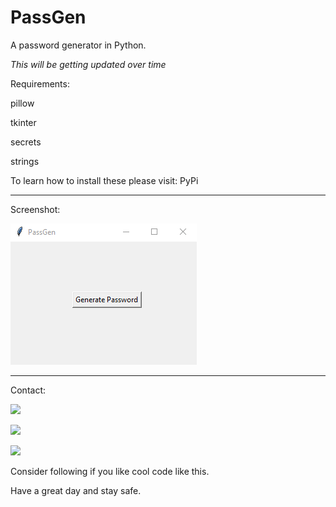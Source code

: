 # PassGen
A password generator in Python.

*This will be getting updated over time*

Requirements:

pillow

tkinter 

secrets

strings


To learn how to install these please visit: PyPi

----------

Screenshot:

<img src= "https://github.com/tech35/PassGen/blob/main/PassGen/passgen.png?raw=true">

----------

Contact:

<a href = "mailto:asgharbilawal6@gmail.com"><img src="https://img.shields.io/badge/Gmail-D14836?style=for-the-badge&logo=gmail&logoColor=white"></a>

<a href = "mailto:35tech@protonmail.com"><img src ="https://img.shields.io/badge/ProtonMail-8B89CC?style=for-the-badge&logo=protonmail&logoColor=white"></a>

<a href = "https://app.gitter.im/#/room/#tech35_community:gitter.im"><img src="https://img.shields.io/badge/CHAT%20ON-GITTER-red?style=for-the-badge&logo=gitter"></a>


Consider following if you like cool code like this.

Have a great day and stay safe.
